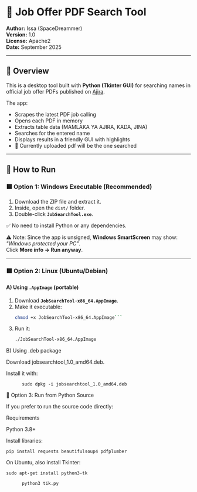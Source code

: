 # 📂 Job Offer PDF Search Tool

**Author:** Issa (SpaceDreammer)  
**Version:** 1.0  
**License:** Apache2  
**Date:** September 2025  

---

## 📌 Overview

This is a desktop tool built with **Python (Tkinter GUI)** for searching names in official job offer PDFs published on [Ajira](https://www.ajira.go.tz).

The app:

- Scrapes the latest PDF job calling 
- Opens each PDF in memory  
- Extracts table data (MAMLAKA YA AJIRA, KADA, JINA)  
- Searches for the entered name  
- Displays results in a friendly GUI with highlights
- 📌 Currently uploaded pdf will be the one searched

---

## 🚀 How to Run

### 🟦 Option 1: Windows Executable (Recommended)

1. Download the ZIP file and extract it.  
2. Inside, open the `dist/` folder.  
3. Double-click **`JobSearchTool.exe`**.  

✅ No need to install Python or any dependencies.  

⚠️ Note: Since the app is unsigned, **Windows SmartScreen** may show:  
*"Windows protected your PC"*.  
Click **More info → Run anyway**.  

---

### 🟩 Option 2: Linux (Ubuntu/Debian)

#### A) Using `.AppImage` (portable)
1. Download **`JobSearchTool-x86_64.AppImage`**.  
2. Make it executable:  
   ```bash
   chmod +x JobSearchTool-x86_64.AppImage```
3. Run it:
    ```bash
    ./JobSearchTool-x86_64.AppImage
  B) Using .deb package

  Download jobsearchtool_1.0_amd64.deb.

  Install it with:

          sudo dpkg -i jobsearchtool_1.0_amd64.deb

🐍 Option 3: Run from Python Source

If you prefer to run the source code directly:

Requirements

Python 3.8+

Install libraries:

    pip install requests beautifulsoup4 pdfplumber


On Ubuntu, also install Tkinter:

    sudo apt-get install python3-tk
  ```bash
        python3 tik.py


